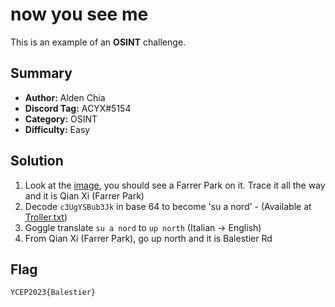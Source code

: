 now you see me
===

This is an example of an **OSINT** challenge.

## Summary
* **Author:** Alden Chia
* **Discord Tag:** ACYX#5154
* **Category:** OSINT
* **Difficulty:** Easy

## Solution
1. Look at the [image](./dist/Find_me.jfif), you should see a Farrer Park on it. Trace it all the way and it is Qian Xi (Farrer Park)
2. Decode `c3UgYSBub3Jk` in base 64 to become 'su a nord' - (Available at [Troller.txt](./dist/Troller.txt))
3. Goggle translate `su a nord` to `up north` (Italian -> English)
4. From Qian Xi (Farrer Park), go up north and it is Balestier Rd

## Flag
```
YCEP2023{Balestier}
```
